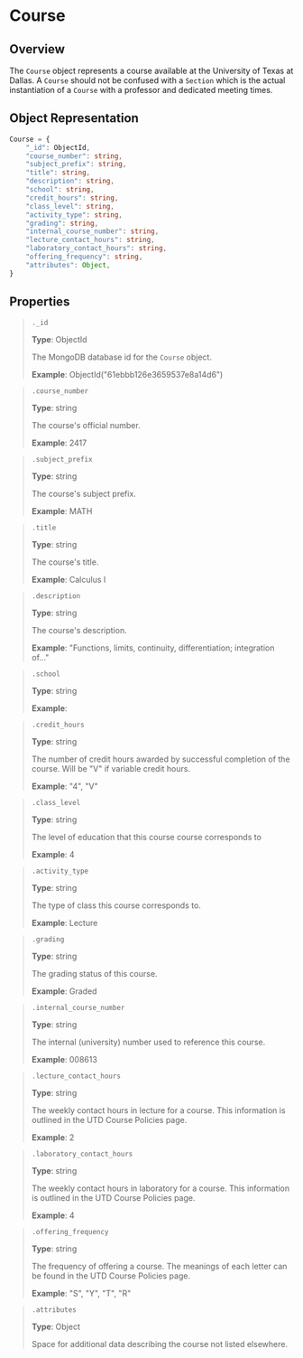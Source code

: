 # Course
## Overview

The `Course` object represents a course available at the University of Texas at Dallas. A `Course` should not be confused with a `Section` which is the actual instantiation of a `Course` with a professor and dedicated meeting times.

## Object Representation
```ts
Course = {
    "_id": ObjectId,
    "course_number": string,
    "subject_prefix": string,
    "title": string,
    "description": string,
    "school": string,
    "credit_hours": string,
    "class_level": string,
    "activity_type": string,
    "grading": string,
    "internal_course_number": string,
    "lecture_contact_hours": string,
    "laboratory_contact_hours": string,
    "offering_frequency": string,
    "attributes": Object,
}
```

## Properties
> `._id`
> 
> **Type**: ObjectId
>
> The MongoDB database id for the `Course` object.
>
> **Example**: ObjectId("61ebbb126e3659537e8a14d6")

> `.course_number`
>
> **Type**: string
>
> The course's official number.
>
> **Example**: 2417

> `.subject_prefix`
>
> **Type**: string
>
> The course's subject prefix.
>
> **Example**: MATH

> `.title`
>
> **Type**: string
>
> The course's title.
>
> **Example**: Calculus I

> `.description`
>
> **Type**: string
>
> The course's description.
>
> **Example**: "Functions, limits, continuity, differentiation; integration of..."

> `.school`
>
> **Type**: string
>
> 
>
> **Example**: 

> `.credit_hours`
>
> **Type**: string
>
> The number of credit hours awarded by successful completion of the course. Will be "V" if variable credit hours.
>
> **Example**: "4", "V"

> `.class_level`
>
> **Type**: string
>
> The level of education that this course course corresponds to
>
> **Example**: 4

> `.activity_type`
>
> **Type**: string
>
> The type of class this course corresponds to.
>
> **Example**: Lecture

> `.grading`
>
> **Type**: string
>
> The grading status of this course.
>
> **Example**: Graded

> `.internal_course_number`
>
> **Type**: string
>
> The internal (university) number used to reference this course.
>
> **Example**: 008613

> `.lecture_contact_hours`
>
> **Type**: string
>
> The weekly contact hours in lecture for a course. This information is outlined in the UTD Course Policies page.
>
> **Example**: 2

> `.laboratory_contact_hours`
>
> **Type**: string
>
> The weekly contact hours in laboratory for a course. This information is outlined in the UTD Course Policies page.
>
> **Example**: 4

> `.offering_frequency`
>
> **Type**: string
>
> The frequency of offering a course. The meanings of each letter can be found in the UTD Course Policies page.
>
> **Example**: "S", "Y", "T", "R"

> `.attributes`
>
> **Type**: Object
>
> Space for additional data describing the course not listed elsewhere.
